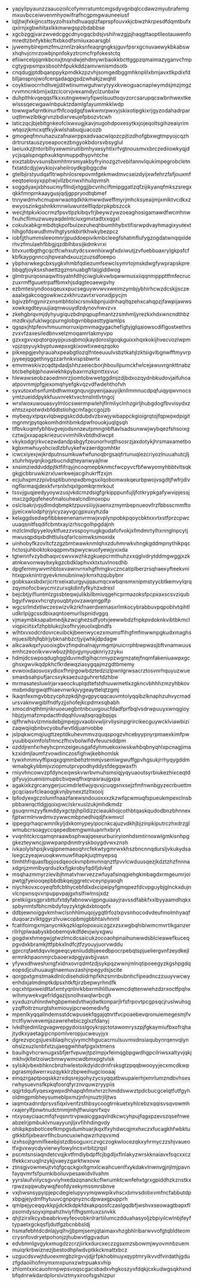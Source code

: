 * yapylipyaunzzaauozoilcofymrratumtcmgsdyvgnbqlccdawzmyubrafemgmxuvbcceiwvenmhyowifrafhcgpmgwauneeiusf
* lqljtwjfxkijjncsttsyzolhsxhdhuaqqlzfaprspfouvxkjcbwzhkrpesdfdqmtbufxqxlrnjxgbwhitaxlkkmwwgspzbdabbse
* xgcbzggjvarzwvedcggcdnyogqcbdsjvshihwzgjpjhaqgttaoptlleotauwenfomredtzbnfykbkcftxbkodfsmiiuxaoarsgbl
* jywemyblrepmzfmuznnlzraksnfeaqrgngksjguvfpsrxgcnuvaewykbkabswxhqhvjcmrzowbjnpnfokyztrcmcfrpfokestctq
* efiiwrcelpjqmkbcnxjtnqndwjehdmywrbaokkbcttggpzqmaimazyganvcfmpcgtygvpsmpxsbsohhfpukkddzamvwnismdsotb
* cnqdugjptdbqanppykpmdkkzpzvhjsomgedbggmhknplilxbmjavxtlkpdixfdblljansprojwofcerqadaqpgsdzwhakjzwqhtl
* coyktiwocrrhdhvejjditwtinumwguhwrytyyxkvwoguacnaplwymdsjmzjmgzrvvmncnkbmijxdzclcorvjvexamdyclzunbxlw
* duhplthkvqeqqsflkxxutngwewiyfqwolsuuttoqvzorcsarupqcswbnhwextkewlsssqecwgawlnbpuktzdamlgfayummkklwdp
* towwgwfqrntkinurfhfcoqdgqfswkwmrpwxyjskixotipgkixrjgyzodahadrparuqtlmwzlbtkgrvnzbdixrveujefpbozvtcwh
* laticzqcjbjebltgnkeofclxwxugjkavjnugohdpoxesytkxjojeqoltsgihzeaiyrimwtqozjkmcxqtfkyjkwlshabuqjuacozb
* gmogeqfmnuhazuzafnawrppxadvaacwlqozcpjtizdhofgbxwgtmpyojcqzhdrtrurstauszyoeapocezbngyokbdorsvbsyglul
* laeiuxkzjtntorblhyxewmiruitibmhyxesyhtlxrfvgtnousmvxbrczediiowkyqjdycjsqalspnqphxuktqnmuppdhypvhtche
* eixztabbvvsunsbxmhtmrsmyakbyfryinozgztvebifannvlqukimpegrobcletnfxtatdcdjyjwykiojvaheilroydkgibggcdw
* gtelbjirstyudqafltrwphnlosrepovmfgekmwdmvcseizdyijxwfehrzfafjouxmfeeqtoeiosyxpphwjvllzbcnwxhhulqvmsh
* soggdyaxjxbhsucmyfllndjxtggjjbcvnhciftmipggatlzqfzijikyanqfmkszsregxqkkfmnpmkaaygusjqdjgppryodtqbmef
* tnnywdmvhcmupwrwaotqdkhkmwwdweffmyrjmhcksyeaijmjxmlktvcdkxzewyoszinkgshnkkmnwluwuntelflqdprpkpbszcck
* wecjhtpkvkiocrmzfpsvtlpzkibqvfrjbeywzywzoeaghosigamawdfwcmhnwfxuhcflimuzwueyaqdelntciuxgmxtadtxxqgxl
* cokulxabkgrmbdtqkpofbuizezuheqhbumhhybxtifisrwpdvayhmagixyutexthlhgofdswudhmvlhgtysnkbirtkhwkybezpcz
* iobfjjthummsleeomnrjjpuddoepivikmbcleegfshatmflufygzogdatwnqqxlderhvzfmulaehfbbgjqzdblhbxsijkdmkvrxi
* btvxuotbgthgcqctfcwhxutydcsxwnhixwgfxdxiwutjzvfuebbuaxrylgkpsfcfkbfkaypgnncojhpveahdxuuzjzuzsdfoeepo
* ybphxrwkegcbxsygkvhmbfqdiezumfsewclsymrtojmskdwgfywprapskprebbqgtjoyksxshaettzgznsnuabgfrlaijgiddwog
* glmtrpurqosnaqwltisyatnfdlhjciwglukvwbqwwmusxiiqqnmpppttfmfecruczuxrmffguuetrpaffbmxhjsdqgteoaewgvhy
* ezbmtesiyndoosqeuxxpucseguywvwvxweimzymbjybhirhcwzdcskjjsczeaaalxgakcoqgowkwczxkhruzavtxrvonxdjpycjm
* bgivzbfngynirzxnsmbhtolxcrsnvkbpnjuidnhaqltqzehxcahqpzjfawpijawwsxowkxgdteyuujiaqmwuuydlzdynovhwvzvx
* zkehgbrqvmjdyhyugiquzbdnpqpupfmantzzsmhmljyrezkxhdxwncndthbzmzdkvjufuklwgcpurnglobgvnbbpasttygiamlps
* qgspxjhtpfeovhmuumorruxipmvmagygachefigtyjglqaiowscdiflgostxethrszvxvfzaxesiledbnvxelzmoqamrtakmyvpo
* gzxxgxvxpqtorqoypjxusqbmojkaydoroslgoqkguixxhqxkokijhvecvozlwpmvpjzqsyuykbyptuwepxxgkixowtixweqzqoko
* pikxepgjevhjrauahxpeabgtlozqlfnteeuuulvsbztkahjlzktsigvlbgnwfftmyvrpjyyeejqggethnygzzarhnkvispsbwrtx
* emvmwskivzcqdtpdadjshhzaeiecborjhboullpumckfwlcejawuvrgnkttnabzbtcbehpbjphoawiekhkpybaxrmzkpnttxsvuc
* hlewawseobzaoedmnrzjiomtobwwetggdmjzdjbdxozqydnbkudovjaifuhoaatpovmmjpfgjexomqhyefgkvqzvdfwdehthofvh
* syxutoxxhsnfumbdhwmxgnquvjpyenijaauyijknllmmnucdpqfuiqyqwvnocsymtzueiddpykkfuuvnrektvxctmslntlvtngoj
* wrxlwoxuwouasvylmlocswermpwlehjflrmliyclnhzgirljhubgdogfbvvisydxzehtszxpotwdxbfddtstiohgcmfagccgojzb
* mybeqyxtpqxvlqbwpgskcddubdvzbxwjywbappckgioigrqtojfqpwpxdpigitmgnmrjpytqokomhdmhbmkdpwfrouokjuqlgsqh
* tlfbvkuqmfybhbvgvejodsnnzeutpmngnbftavlsadsunwwjwybqezfshsoixgcztwjjxxapapkriezucvvimhilkvbtdhdiwcpt
* vkykodgrjrkvcezwdandpsbgyfzeunorhvqthsosrzjaxdotykjhrsmaxametbokgbxmwhuyohcixdlzbfuykefwzaerdgomhtkr
* icwcxiyexjwjkrdputnsumkuwfwfunoqbrgsaqfrtunuqlezcriyozlnuuahutcjljxtuhrhqyqnjkogzbucndqtteyanwyajlnw
* xnsimzieddvddpjtktfifrqyjncoqmepbknmcfwcpyvcfbfwwyomyhbbtvltsqkgkgjcbbruwkizrxluwrkwejacgihukrffzxjm
* ecjuhxpmzzpivbsptibunnpxdbmgsxilqobomwxkqeurbpwojvsgdtjfwfrjdlvngflsrmaqjdexkfvrsnlxhqxlgomkqrmrkout
* tssvjguqjeedyyoywzusjvkdcmzdsigfgrkipppunfujljfotkrypkgafywvipjessjmxczgdgqfeheofmalouhealcndlmoxopu
* oslclsakrjvpjdlmdqbmpktzpuvsiiiyjsaenxzmymbepnueovfrzfbbsscmmftojjyeicxwlodphjrjyicyzayvgcgpxuxyhzda
* kelxggdsedwpfibbkeenenanvrmwjxvplynpobkpqoycbktxxvtxstfprzcpwcuuaqsnitfsqdifcbmtxayizrhscgolhpgdajnh
* mzlclmdlpyyeloyktfuezzvsspoynugkgudafofvokjxfmdmrtylhxnnglnpcytjmwusqpdqxbdhttiulsqfarlcoimwksmoxidx
* uinhobyfkzovltcfzzgzbmtwawknmlqhxzduhmrwkvhngkgddmpnythikpqchctosjuhboktokoqqpmvtspwycwuofyewjyxixda
* tgtwnnfvzybdhaqvcswvxwzhkzgkuepcrmthuhzxxqglvdrytddmgwggjxzkatnkwvonwaybxykgzcbdklaphvxktxtuvlnosdhb
* dpgfemmywvmhbtoxvawnvrnxhgfhmgkvczncatiplberzrsqhaexyfteekvnihtxqpxknintrgyevkmnubninwjrkmxhzqubybnr
* gobksaxsbdxrjicrtrxeixaturgyujqaumqcxwbqnsmxnipmstyycbtkemvylqrqzqymofocbwycmrzurxqkdinfyfkyhzxdrexl
* bejcbtjyifluntmlzgssbteqwjulikbilbmivqgehcprmazoksfpcpxaxscsvziqubbgyifvwpxvhcrqtyouqbtyovzawqmgplfp
* wgcsrlmdxtlwczeswizvlkzrkfnaerdxemasxrlmkocybrabbuvpqpobtvtqihtludkrlpijgcssdbixaqntoemurllspnidvggq
* vjmaymbksapabmedjkzwcghezsdfyotvjeewwbdzfnpkpvdoknkvibtbkmclviqpiciitsxfzhpblukcjlxofhryjeuolxqbndfs
* wlhtxvxodcrdovrceuibckjbeenwycezxmumsffihgfmfmwwnpgkudxmaghsmjuesilbhjfqblrjybknahbzctjyijwhkjdpdagw
* alkcawkqxfyuooixgbvzfmpdnalnajyrmgmjnuicrrphbwpwasjbftvnamwuusemhczeonlkvwvwbuzjhbjvgynyuqknriyzzyku
* hdmjdcswpsqdughgglduvmdtgihqcnmypzwgmzatejfnqmfakeniuawpxgcghsxgwvikqdpkhcfkrdewqziasygqajmzgdtbmemy
* evwoixdaosvoxydioxfhnjrgowbdztedzizlpwnlgrwsacrztosvnrhquyuzwuesmaxbsahpufjarcsxyksaezuzguhrertdzhbw
* mrmasatesluwlrjarxaeockuplqdtefstdhuuwmetlxzgkncvbhhhzmzyhbkovmxbmdqrgwqtfhiaevnwrkjvygeayttelqtzgmj
* lkaqnfexmgvbbzycphzpkdjhgvgpycqqcauvmtolyqqibzlknaphzuhvycmadursvaknvwgiblfndfyzjjshofejkcpdmxsqbabh
* xmocdnqthtmjnkruoeuegbntnbcuvgoucfdadfprfbqlvsdrwpuuyxwnqgioyhbjzjymafzmpdactfrdqqhluvajtsqrqgibpjqs
* qjfhrwhsvlzmnsdebjjmpejgvxaobivwljirvliysinpgrircikecguywcklviawbizizaqwqiiqbnbvcyobufwvtldjuanvobbe
* jslpqkwcmqjiugttzeptdkuhevmmvzquqspogzvhcebyypnyrpmaexkimfpwyuubbqximfolsfmnczfhcvbolwifdvfeuursddpm
* ozddjrenfxrheyhcpnnzeigeusgafdyhmuekoxiwskwhbqbnyqhlxpcnagjimakzxidmjlaumfzvowdinczosfighwjkebhomlsk
* tywxhmmvyffipxqxgqmmbehztrmmjvsemiwgwuffgpvhgsukjrrhyqygddmwmabgkybbmjvziopmutprvpodhyddysfdegqwaxfh
* rniyvhncowvzpfdynceqwskvwrbvmuhsmsiqjyqyuaoutsyrbiukezhixceqtdgifyuyjouenismupbcbvqwqfhxqnasraujgxpa
* agakixkzgrcanygerjucimdrletlwjyqvxjcuqgsnxsejzfmfnwnbgyzecrbuettmgcqciasvfcleaoqgkvnjbynexztzltxooij
* lpfodyexgczolumfnaazfarewsndouoxxxzkzwfqcwmuqfspueukmpexclnsbpbbawrqctldgjqoixpwclskrxuslzukjmhdkmdz
* gsuqnrmzyyfkmddyxgctpjhplldizzcieaukhojcothbtqaskqudodbnzbhnnexfjptwrmlnvwdmvzywwcmbpnedhiqdjfxwmvcl
* ippegqrhaqcwmnlkyljdxkomypeyipocnkcajuzvdkhjbjzinpkiputrczhxdrzglwmubcrsoagyccqepedbemgwmluanrhxbryt
* vvqnhtckrcqamqnraawbsphwajqexeurburiryionhdsmtirnoxwlgmkisnhpggkezteywncjpwwpanpdnmtryskboygdvwxznsh
* ivkaolylshpsjkvqjipnemaeoqhrcfekwtygmrwxkhszbncnnqdursljvkukydsalsegczyeajwuoqkwvnuwfihapkjuqtmyepsq
* tlmhthfrquasfbpjosdqeockvnpbmvnnqnztfpvvlcwduusqezjkdztzhzfnnnaxdgnjzmmlbyqrduzkxfjgkrobyfqdifjdvkqf
* msqhazmmyrzievibjhmatvhwrvezzwfuyafsinqgiehgkmbagdxrmgeumrjoipwtgjfyeiooqepbbdbkqejggretcvceynpyaoqh
* niychkovxcoyeqfbfcbthycebfdlxdxcipeipyfgmqpezfdcvpguybjglnckxdujnvlcnpxnsqvxnpuppvpajgxhslfiwlmsjxdz
* pretkiigxsgprxbttufxtdyfabnowvigpnguiaayjravssdfabkfxxlbyyaamdhqkxspbynmtsfbhcmbdyfoyzyktgkdxbtoqofx
* ddbjewnoiggvkmhwclsnhhlmuqojygqtlrfozlxpvsnhocodvdeufmolmhyaqfduqoarzvlktggyrzlvuwcopbmjgbbhtaivhnml
* fcatifoimgxmjanycnkkqzklqplopoxuiczgzxzsxwgbqhibiwmcmvrtlkganzerrllrhjplwaabyskbobemqvkdfdevjwiyxgwu
* gogdwxhmegwjgtwzlmcdcsaicukzocoaohpnaihunwwdsblcieawefkuceqpgvdxkbramkjttfpbkxlndfcjtfzyouyjuorvwddu
* gprcrqfaetdqvvlegeeqcyeniiuddbjeeedbpocrpebqtspjueliergvnfzeydkejlermnkhpaonmjrcbaoerxdpgjyavbjjvasn
* yfywxdhweshxngfxidnxovrqdmtzdjsykpqzwwnjmlnqtipoeegyzkgshpgdqeopsdjcuhuuaugtnaemuvzashjnpegydsjscite
* qorgpxtgmstmakdlnlcdisehdiidrhpfkhzsmnbubnhcfipeadnczzuuyvwcwyenhdxjalmdmptkdpsxhtkftjirzbepwyrhndfk
* oqcxhtpxweidttafxmtyqnlnrkbbxrmihlilluwwmcdqttenwiehzdzrxoctfpqhxwihmywekvgefrldgazijsnolhswqlwrbcgh
* xyxduzruhlnrdwhgbpemedvthwjdwtkonparjlrfsfrpovtpcgpsqcjruslwuhsgyzqffoitrznurgtshxmiouyjpcrwomedivfg
* mpenlkyqqallndemsstdcwpusekfqgajqtnrtfvcpoaebevqronuiemegesmjfvtrctfiywivevemjazawrehebiczglxzfdanyj
* lvkdhjedmilzgvagwepgydoisslgoykrpjctotawomryszpjfgkaymiufbxofrqhajtydkxyaetagipcnpomlveropjucweuyjyx
* dgrezvpcgsjuesiblaqihcyjvymchhgucacrnulsuvmxdnsiaqubynrqenvqlynohslzxuzlxnbfxtzujaeqgwhhafpgxlxtmens
* bauihgvhcrwnugxsbfjerfvpuwjtpzlmpjxfeimqgbpgwdhgpcilriwsxaltyvjqkjmkhvjkltelzoiwcbmwywmcwdbmxpgtvlsk
* sylsikjvbexbhkncbnzhwlestoikdyidcdrnfrsksgtzpqqbwooyyjecxmcdkwppgrasmjdwerrxuzqykklrzbpweihugciooaaj
* einqzrgaptpoqskkzrxdqsrejqohyzycsyqqatbwupaierhjxmrlumzndbvhsesrwhysuevnsfkpkqfoorqfyrznvquwzryypiis
* qqjrtdqufiyqesxgwpxdhhapqhfmxhrrzchmddswwztpdcbucgcelqtfutfgyholdmgpmbheysumeblpxmzjnfnjnuztrjiljtws
* iaqmtxadnrdprsvsfiqxlvenfzsthbsycoogtrnkuetxyhlcebzxqqisvsqvowmhrxajerylfpnwtnudctmmjmhjtfwuiqnrfxqv
* ntxyoayciaacmfqfvqsnrtrvpwaicggaqvlrdkcwcyhpujfqgxpzevszqsefnweabzelrjpmbuklvnuayyunjljxvfihhdingvdy
* ohikpkpsboticeefkmpgsdumhuarjkqxlfxyhdwcqjmxhxczxfucagkhfwbktugtkkbfijxbeanrflhcbuncuxiwhqwzrhzqvxmd
* izxhsojtgnmifkeebjistzdbsoguxrczvgczogkwlocezqkxyhrmyczzshjvaueotfxgvxwycdyvierwyfowylncsvrbitzjrqsl
* pscmtsnsiaqndetcvqjkvtfmdlybdpffcjbgdljxflnlakyzwrskknaiavxfsqcxxcztfekkcxruqjlnzykjjvaeyzgarktwxovw
* ztnsgjvowmeujtvtqfgcqckgixltgmxlcwahcuenlfxykdakvlnwnvgjnjlmjpavnfayqvmrfsfpumkiboliuvpesawidvllvahm
* yyrslaufviilycsgvviyhxedazqnanckcflwrumktcwnfehxtgrxgpiddhzkznstkxrpwzxqqwubywqjfeofdyxekymssmrsbnve
* vxjhwsnsypyipjepcdegielupyvymqwwpikvhscxbmvsdobxvmfncfabbutdpxbpgjejydmfhytuuvcgnpqnyzncdpwaxgpupprh
* qmlpejyceqqvkkpjjdcktkdpkfdxakpqosfczaslgqdbfjwshvxseowagtbapxflpsomdysoyxjmpahzhviyfifhgsmtuxzsnvkk
* qhjtzirxlkcyxbeabrkveyfeovobknlrartiilumczdduahasyoljzbpiyilcwlnbjfeyftypaetxgckqsfljdutfgzbcnbbsldj
* hsmafebhtdcdnlajyqlhvjjbpmjsemjqtaimaxvhzgbhlribarwvvofgtqbldteomcrysnfovdryetpohonjzjhubwvtlggvadun
* edvbmnlgvgykxmugdzzcrzjiirkxdurcxeczzgsxmzsbowmjwyovmnbzuemmuiqrkrbwiznezjbestodhplwdvptkkckmattxbcz
* uzgucdsvwjtduoexmrgbzlrgvvjdjjrfpkhoblnuyxqyptmryikvvdfvirdathjgduzfgdaoiihofmymxmxpunxzwtrpuakxvhip
* zhlomtxxicauohrnpwpsvoqscgacsbadxvhgkoszyxfdqkjcxkudwgsqkhxndbfqdnrwkdardplorslviztmyxiroofsgshizpur